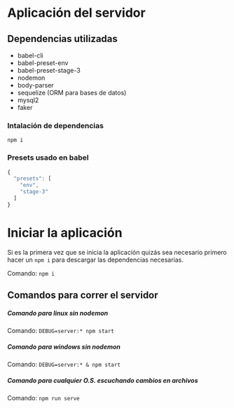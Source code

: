 # Aplicación del servidor

## Dependencias utilizadas

- babel-cli
- babel-preset-env
- babel-preset-stage-3
- nodemon
- body-parser
- sequelize (ORM para bases de datos)
- mysql2
- faker

### Intalación de dependencias
```
npm i
```

### Presets usado en babel
```javascript
{
  "presets": [
    "env",
    "stage-3"
  ]
}
```
# Iniciar la aplicación
Si es la primera vez que se inicia la aplicación quizás sea necesario primero hacer un `npm i` para descargar las dependencias necesarias.

Comando: `npm i`

## Comandos para correr el servidor

##### Comando para linux sin nodemon

Comando: `DEBUG=server:* npm start`

##### Comando para windows sin nodemon

Comando: `DEBUG=server:* & npm start`

##### Comando para cualquier O.S. escuchando cambios en archivos

Comando: `npm run serve`
